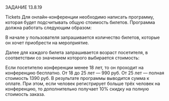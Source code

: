 ЗАДАНИЕ 13.8.19

Tickets
Для онлайн-конференции необходимо написать программу, которая будет подсчитывать общую стоимость билетов. Программа должна работать следующим образом:

В начале у пользователя запрашивается количество билетов, которые он хочет приобрести на мероприятие.

Далее для каждого билета запрашивается возраст посетителя, в соответствии со значением которого выбирается стоимость:

 Если посетителю конференции менее 18 лет, то он проходит на конференцию бесплатно.
 От 18 до 25 лет — 990 руб.
 От 25 лет — полная стоимость 1390 руб.
В результате программы выводится сумма к оплате. При этом, если человек регистрирует больше трёх человек на конференцию,
 то дополнительно получает 10% скидку на полную стоимость заказа.